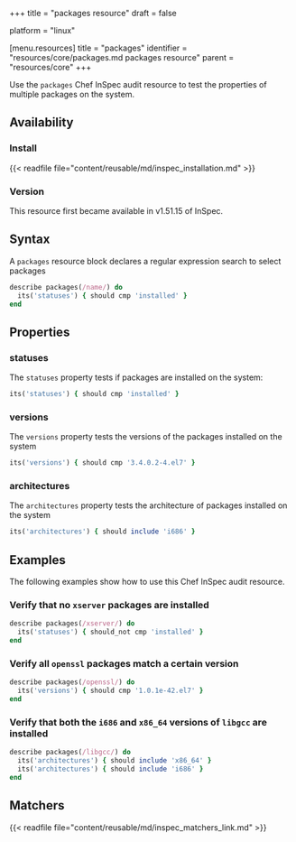 +++
title = "packages resource"
draft = false

platform = "linux"

[menu.resources]
    title = "packages"
    identifier = "resources/core/packages.md packages resource"
    parent = "resources/core"
+++

Use the `packages` Chef InSpec audit resource to test the properties of multiple packages on the system.

## Availability

### Install

{{< readfile file="content/reusable/md/inspec_installation.md" >}}

### Version

This resource first became available in v1.51.15 of InSpec.

## Syntax

A `packages` resource block declares a regular expression search to select packages

```ruby
describe packages(/name/) do
  its('statuses') { should cmp 'installed' }
end
```

## Properties

### statuses

The `statuses` property tests if packages are installed on the system:

```ruby
its('statuses') { should cmp 'installed' }
```

### versions

The `versions` property tests the versions of the packages installed on the system

```ruby
its('versions') { should cmp '3.4.0.2-4.el7' }
```

### architectures

The `architectures` property tests the architecture of packages installed on the system

```ruby
its('architectures') { should include 'i686' }
```

## Examples

The following examples show how to use this Chef InSpec audit resource.

### Verify that no `xserver` packages are installed

```ruby
describe packages(/xserver/) do
  its('statuses') { should_not cmp 'installed' }
end
```

### Verify all `openssl` packages match a certain version

```ruby
describe packages(/openssl/) do
  its('versions') { should cmp '1.0.1e-42.el7' }
end
```

### Verify that both the `i686` and `x86_64` versions of `libgcc` are installed

```ruby
describe packages(/libgcc/) do
  its('architectures') { should include 'x86_64' }
  its('architectures') { should include 'i686' }
end
```

## Matchers

{{< readfile file="content/reusable/md/inspec_matchers_link.md" >}}
